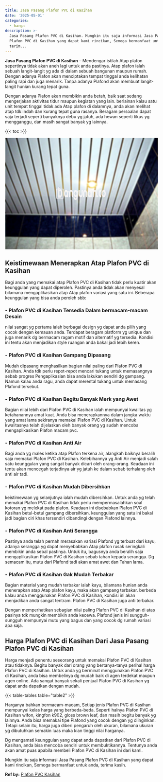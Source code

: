 ```yaml
---
title: Jasa Pasang Plafon PVC di Kasihan
date: '2025-05-01'
categories:
  - harga
description: >-
  Jasa Pasang Plafon PVC di Kasihan. Mungkin itu saja informasi Jasa Pasang
  Plafon PVC di Kasihan yang dapat kami rincikan, Semoga bermanfaat untuk anda,
  terim...
---
```


**Jasa Pasang Plafon PVC di Kasihan** – Mendengar istilah Atap plafon sepertinya tidak akan aneh lagi untuk anda pastinya. Atap plafon ialah sebuah langit-langit yg ada di dalam sebuah bangunan maupun rumah. Dengan adanya Plafon akan menciptakan tempat tinggal anda kelihatan paling rapi dan juga menarik. Tanpa adanya Plafond akan membuat langit-langit hunian kurang tepat guna.

Dengan adanya Plafon akan membikin anda betah, baik saat sedang mengerjakan aktivitas tidur maupun kegiatan yang lain. berlainan kalau satu unit tempat tinggal tidak ada Atap plafon di dalamnya, anda akan melihat atap tdk indah dan kurang tepat guna rasanya. Beragam persoalan dapat saja terjadi seperti banyaknya debu yg jatuh, ada hewan seperti tikus yg mengganggu, dan masih sangat banyak yg lainnya.

{{< toc >}}

![Jasa Pasang Plafon PVC di Kasihan](/images/flafond-pvc-murah24.png)

## Keistimewaan Menerapkan Atap Plafon PVC di Kasihan

Bagi anda yang memakai atap Plafon PVC di Kasihan tidak perlu kuatir akan keunggulan yang dapat diperoleh. Pastinya anda tidak akan menyesal bilamana mengaplikasikan atap Atap plafon variasi yang satu ini. Beberapa keunggulan yang bisa anda peroleh sbb:

### \- Plafon PVC di Kasihan Tersedia Dalam bermacam-macam Desain

nilai sangat yg pertama ialah berbagai design yg dapat anda pilih yang cocok dengan kemauan anda. Terdapat beragam platform yg unique dan juga menarik dg bermacam ragam motif dan alternatif yg tersedia. Kondisi ini tentu akan menjadikan style ruangan anda bakal jadi lebih keren.

### \- Plafon PVC di Kasihan Gampang Dipasang

Mudah dipasang menghasilkan bagian nilai paling dari Plafon PVC di Kasihan. Anda tdk perlu repot-repot mencari tukang untuk memasangnya sebab progres Pengaplikasian bisa anda lakukan sendiri dg gampang. Namun kalau anda ragu, anda dapat merental tukang untuk memasang Plafond tersebut.

### \- Plafon PVC di Kasihan Begitu Banyak Merk yang Awet

Bagian nilai lebih dari Plafon PVC di Kasihan ialah mempunyai kwalitas yg ketahanannya amat kuat. Anda bisa menerapkannya dalam jangka waktu yang amat lama sekiranya memakai Plafon PVC di Kasihan. Untuk kwalitasnya telah dijelaskan oleh banyak orang yg sudah mencoba mengaplikasikan Plafon macam pvc.

### \- Plafon PVC di Kasihan Anti Air

Bagi anda yg males ketika atap Plafon terkena air, alangkah baiknya beralih saja memakai Plafon PVC di Kasihan. Kelebihannya yg Anti Air menjadi salah satu keunggulan yang sangat banyak dicari oleh orang-orang. Keadaan ini tentu akan mencegah terjadinya air yg jatuh ke dalam sebab terhalang oleh anti air tadi.

### \- Plafon PVC di Kasihan Mudah Dibersihkan

keistimewaan yg selanjutnya ialah mudah dibersihkan. Untuk anda yg telah memakai Plafon PVC di Kasihan tidak perlu mempermasalahkan soal kotoran yg melekat pada plafon. Keadaan ini disebabkan Plafon PVC di Kasihan betul-betul gampang dibersihkan. keunggulan yang satu ini bakal jadi bagian ciri khas tersendiri dibandingi dengan Plafond lainnya.

### \- Plafon PVC di Kasihan Anti Serangga

Pastinya anda telah pernah merasakan variasi Plafond yg terbuat dari kayu, adanya serangga yg dapat menyebabkan Atap plafon rusak seringkali membikin anda sebal pastinya. Untuk itu, bagusnya anda beralih saja mengaplikasikan Plafon PVC di Kasihan sebab tahan kepada serangga. Dg semacam itu, mutu dari Plafond tadi akan amat awet dan Tahan lama.

### \- Plafon PVC di Kasihan Gak Mudah Terbakar

Bagian material yang mudah terbakar ialah kayu, bilamana hunian anda menerapkan atap Atap plafon kayu, maka akan gampang terbakar. berbeda kalau anda menggunakan Plafon PVC di Kasihan, kondisi ini akan menjadikan anda sangat tentram. Plafon PVC di Kasihan juga anti terbakar.

Dengan memperhatikan sebagian nilai paling Plafon PVC di Kasihan di atas pasinya tdk mungkin membikin anda kecewa. Plafond jenis ini sungguh-sungguh mempunyai mutu yang bagus dan yang cocok dg rumah variasi apa saja.

## Harga Plafon PVC di Kasihan Dari Jasa Pasang Plafon PVC di Kasihan

Harga menjadi penentu seseorang untuk memakai Plafon PVC di Kasihan atau tidaknya. Begitu banyak dari orang yang bertanya-tanya perihal harga Plafon PVC di Kasihan. Untuk anda yg berminat menggunakan Plafon PVC di Kasihan, anda bisa membelinya dg mudah baik di agen terdekat maupun agen online. Ada sangat banyak sekali penjual Plafon PVC di Kasihan yg dapat anda dapatkan dengan mudah.

{{< table-tables table="table2" >}}

Harganya bahkan bermacam-macam, Setiap jenis Plafon PVC di Kasihan mempunyai kelas harga yang berbeda-beda. Seperti halnya Plafon PVC di Kasihan wifon, kingfon k902, gloss brown leaf, dan masih begitu banyak yg lainnya. Anda bisa memakai tipe Plafond yang cocok dengan yg diinginkan. Tetapi selain itu, harga juga diberi pengaruh oleh ukuran, bilamana ukuran yg dibutuhkan semakin luas maka kian tinggi nilai harganya.

Dg mengamati keunggulan yang dapat anda dapatkan dari Plafon PVC di Kasihan, anda bisa mencoba sendiri untuk membuktikannya. Tentunya anda akan amat puas apabila membeli Plafon PVC di Kasihan ini dari kami.

Mungkin itu saja informasi Jasa Pasang Plafon PVC di Kasihan yang dapat kami rincikan, Semoga bermanfaat untuk anda, terima kasih.

**Ref by:** [Plafon PVC Kasihan](https://id.wikipedia.org/wiki/Plafon)
